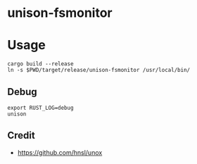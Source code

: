 # unison-fsmonitor

# Usage
```
cargo build --release
ln -s $PWD/target/release/unison-fsmonitor /usr/local/bin/
```

## Debug
```
export RUST_LOG=debug
unison
```

## Credit
- <https://github.com/hnsl/unox>
